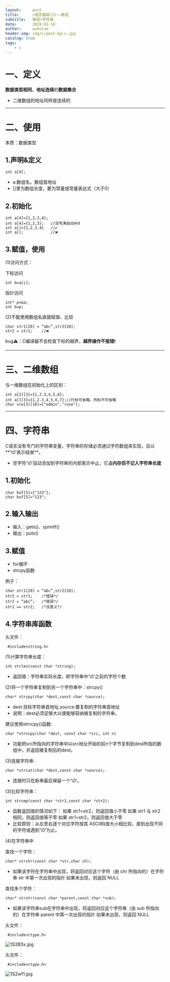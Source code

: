 ```yaml
---
layout:     post
title:      c语言基础(3)——数组
subtitle:   数组+字符串
date:       2020-01-18
author:     wukurua
header-img: img/c/post-bg-c.jpg
catalog: true
tags:
    - c
---
```

# 一、定义 #

**数据类型相同**，**地址连续**的**数据集合**
 
- 二维数组的地址同样是连续的

----------

# 二、使用 #
本质：数据类型

## 1.声明&定义 ##


    int a[4];

- a:数组名，数组首地址
- []里为数组长度，要为常量或常量表达式（大于0）

## 2.初始化 ##

    int a[4]={1,2,3,4};
    int a[4]={1,2,3};	//没写满自动补0
    int a[]={1,2,3,4}	//✔
	int a[];			//❌

## 3.赋值，使用 ##

(1)访问方式：

下标访问

    int b=a[i];

指针访问

    int* p=&a;
	int b=p;
    
(2)不能使用数组名直接赋值、比较

    char str1[20] = “abc”,str2[20];
	str2 = str1;	//❌


bug⚠：C编译器不会检查下标的越界，**越界操作不报错**❗

----------

# 三、二维数组 #


与一维数组在初始化上的区别：

    int a[2][3]={1,2.3,4,5,6}; 
	int a[][3]={1,2.3,4,5,6,7};//行标可省略，列标不可省略
	char sre[3][10]={"admin","rose"};

----------

# 四、字符串 #

C语言没有专门的字符串变量，字符串的存储必须通过字符数组来实现，且以**‘\0’表示结束**。

- 空字符‘\0’自动添加到字符串的内部表示中止，它**占内存但不记入字符串长度**

## 1.初始化 ##

	char buf[5]={"123"};
	char buf[5]="123";

## 2.输入输出 ##

- 输入：gets()、sprintf()
- 输出：puts()

## 3.赋值 ##

- for循环
- strcpy函数

例子：

    char str1[20] = “abc”,str2[20];
    str2 = str1;	/*错误*/
    str2 = “abc”;	/*错误*/
    str1 == str2;	/*没意义*/

## 4.字符串库函数 ##
头文件：

     #include<string.h>
(1)计算字符串长度：

	int strlen(const char *string);

- 返回值：字符串实际长度，即字符串中‘\0’之前的字符个数
 
(2)将一个字符串复制到另一个字符串中：strcpy()

	char* strcpy(char *dest,const char *source);

- dest:目标字符串首地址,source:要复制的字符串首地址
- 说明：dest必须足够大以便能够容纳被复制的字符串。

建议使用strncpy()函数:

    char *strncpy(char *dest, const char *src, int n)

- 功能把src所指向的字符串中以src地址开始的前n个字节复制到dest所指的数组中，并返回被复制后的dest。

(3)连接字符串:

	char *strcat(char *dest,const char *source);

- 连接时只在新串最后保留一个‘\0’。

(3)比较字符串：

	int strcmp(const char *str1,const char *str2);

- 函数返回值的情况如下：
如果 str1<str2，则返回值小于零
如果 str1 与 str2 相同，则返回值等于零
如果 str1>str2，则返回值大于零
- 比较原则：从左至右逐个对应字符按其 ASCII码值大小相比较，直到出现不同的字符或遇到‘\0’为止。 

(4)在字符串中

查找一个字符：

	char* strchr(const char *str,char ch);

- 如果该字符在字符串中出现，将返回对应这个字符（由 chr 所指向的）在字符串 str 中第一次出现的指针
如果未出现，则返回 NULL

查找多个字符：

	char* strstr(const char *parent,const char *sub);

- 如果该字符串sub在字符串中出现，将返回对应这个字符串（由 sub 所指向的）在字符串 parent 中第一次出现的指针
如果未出现，则返回 NULL

头文件：

     #include<ctype.h>

![1S2BSx.jpg](https://s2.ax1x.com/2020/01/18/1S2BSx.jpg)

头文件：

     #include<ctype.h>

![1S2wf1.jpg](https://s2.ax1x.com/2020/01/18/1S2wf1.jpg)

